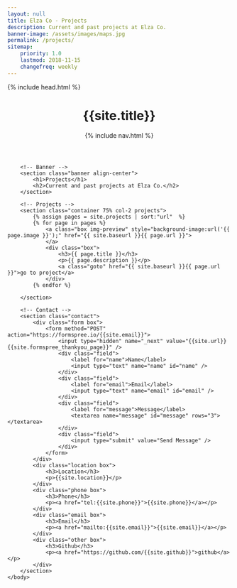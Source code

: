 ```yaml
---
layout: null
title: Elza Co - Projects
description: Current and past projects at Elza Co.
banner-image: /assets/images/maps.jpg
permalink: /projects/
sitemap:
    priority: 1.0
    lastmod: 2018-11-15
    changefreq: weekly
---
```

<html>
	<head>
		{% include head.html %}
	</head>
	<body>
		<!-- Header -->
		<header>
			<h1>{{site.title}}</h1>
			<nav>
				{% include nav.html %} 
			</nav>
		</header>

		<!-- Banner -->
		<section class="banner align-center">
			<h1>Projects</h1>
			<h2>Current and past projects at Elza Co.</h2>
		</section>

		<!-- Projects -->
		<section class="container 75% col-2 projects">
			{% assign pages = site.projects | sort:"url"  %}
			{% for page in pages %}
				<a class="box img-preview" style="background-image:url('{{ page.image }}');" href="{{ site.baseurl }}{{ page.url }}">
				</a>
				<div class="box">
					<h3>{{ page.title }}</h3>
					<p>{{ page.description }}</p>
					<a class="goto" href="{{ site.baseurl }}{{ page.url }}">go to project</a>
				</div>
			{% endfor %}
			
		</section>

		<!-- Contact -->
		<section class="contact">
			<div class="form box">
				<form method="POST" action="https://formspree.io/{{site.email}}">
					<input type="hidden" name="_next" value="{{site.url}}{{site.formspree_thankyou_page}}" />
					<div class="field">
						<label for="name">Name</label>
						<input type="text" name="name" id="name" />
					</div>
					<div class="field">
						<label for="email">Email</label>
						<input type="text" name="email" id="email" />
					</div>
					<div class="field">
						<label for="message">Message</label>
						<textarea name="message" id="message" rows="3"></textarea>
					</div>
					<div class="field">
						<input type="submit" value="Send Message" />
					</div>
				</form>
			</div>
			<div class="location box">
				<h3>Location</h3>
				<p>{{site.location}}</p>
			</div>
			<div class="phone box">
				<h3>Phone</h3>
				<p><a href="tel:{{site.phone}}">{{site.phone}}</a></p>
			</div>
			<div class="email box">
				<h3>Email</h3>
				<p><a href="mailto:{{site.email}}">{{site.email}}</a></p>
			</div>
			<div class="other box">
				<h3>Github</h3>
				<p><a href="https://github.com/{{site.github}}">github</a></p>
			</div>
		</section>
	</body>
</html>